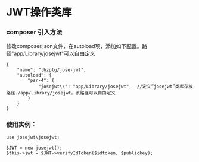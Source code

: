 # JWT操作类库

### composer 引入方法
修改composer.json文件，在autoload项，添加如下配置。路径"app/Library/josejwt"可以自由定义
```
{
    "name": "lhzptg/jose-jwt",
    "autoload": {
        "psr-4": {
            "josejwt\\": "app/Library/josejwt",  //定义“josejwt”类库存放路径./app/Library/josejwt，该路径可以自由定义
        }
    }
}
```


### 使用实例：
```
use josejwt\josejwt;

$JWT = new josejwt();
$this->jwt = $JWT->verifyIdToken($idtoken, $publickey);
```

